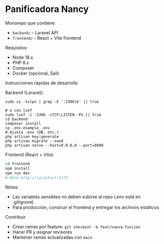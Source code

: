 # Panificadora Nancy

Monorepo que contiene:
- `backend/` - Laravel API
- `frontend/` - React + Vite frontend

Requisitos:
- Node 18.x
- PHP 8.x
- Composer
- Docker (opcional, Sail)

Instrucciones rápidas de desarrollo

Backend (Laravel):

```bash# comprobar listener en 3306
sudo ss -tulpn | grep -E ':3306\b' || true

# o con lsof
sudo lsof -i :3306 -sTCP:LISTEN -Pn || true
cd backend
composer install
cp .env.example .env
# Ajusta .env (DB, etc.)
php artisan key:generate
php artisan migrate --seed
php artisan serve --host=0.0.0.0 --port=8000
```

Frontend (React + Vite):

```bash
cd frontend
npm install
npm run dev
# Abre http://localhost:5173
```

Notas:
- Las variables sensibles no deben subirse al repo (.env está en .gitignore)
- Para producción, construir el frontend y entregar los archivos estáticos

Contribuir

- Crear ramas por feature: `git checkout -b feat/nueva-funcion`
- Hacer PR y asignar revisores
- Mantener ramas actualizadas con `main`

